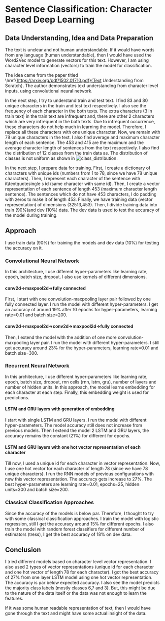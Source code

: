 # Sentence Classification: Character Based Deep Learning
## Data Understanding, Idea and Data Preparation
The text is unclear and not human understandable. If it would have words from any language (human understandable), then I would have used the Word2Vec model to generate vectors for this text. However, I am  using character level information (vectors) to train the model for classification.

The idea came from the paper titled \href{https://arxiv.org/pdf/1502.01710.pdf}{Text Understanding from Scratch}. The author demonstrates text understanding from character level inputs, using convolutional neural network.

In the next step, I try to understand train and test text. I find 83 and 80 unique characters in the train and test text respectively. I also see the frequency of each character in the both texts. The extra characters (3 in train text) in the train text are infrequent and, there are other 2 characters which are very infrequent in the both texts. Due to infrequent occurrence, these characters do not help much in learning the model. Therefore, I replace all these characters with one unique character. Now, we remain with 78 unique characters in the text. I also find average and maximum character length of each sentence. The 453 and 415 are the maximum and the average character length of sentences from the text respectively. I also find the distribution of 12 classes from the train data as. The distribution of classes is not uniform as shown in ![class_distribution](https://user-images.githubusercontent.com/17526799/28752285-cea09dc4-751b-11e7-830f-ccd633f490c2.png).

In the next step, I prepare data for training. First, I create a dictionary of characters with unique ids (numbers from 1 to 78, since we have 78 unique characters). Then, I represent each character of the sentence with it\textquotesingle s id (same character with same id). Then, I create a vector representation of each sentence of length 453 (maximum character length sentence). The sentences which do not have 453 characters, I do padding with zeros to make it of length 453. Finally, we have training data (vector representation) of dimensions (32513,453). Then, I divide training data into train (90%)and dev (10%) data. The dev data is used to test the accuracy of the model during training.

## Approach
I use train data (90%) for training the models and dev data (10\%) for testing the accuracy on it.
### Convolutional Neural Network
In this architecture, I use different hyper-parameters like learning rate, epoch, batch size, dropout. I also use kernels of different dimensions.  
#### conv2d-$>$maxpool2d-$>$fully connected
First, I start with one convolution-maxpooling layer pair followed by one fully connected layer. I run the model with different hyper-parameters. I get an accuracy of around 19% after 10 epochs for hyper-parameters, learning rate=0.01 and batch size=200.
#### conv2d-$>$maxpool2d-$>$conv2d-$>$maxpool2d-$>$fully connected
Then, I extend the model with the addition of one more convolution-maxpooling layer pair. I run the model with different hyper-parameters. I still get accuracy around 23% for the hyper-parameters, learning rate=0.01 and batch size=300.
### Recurrent Neural Network
In this architecture, I use different hyper-parameters like learning rate, epoch, batch size, dropout, rnn cells (rnn, lstm, gru), number of layers and number of hidden units. In this approach, the model learns embedding for each character at each step. Finally, this embedding weight is used for predictions.
#### LSTM and GRU layers with generation of embedding
I start with single LSTM and GRU layers. I run the model with different hyper-parameters. The model accuracy still does not increase from previous models. Then I extend the model 2 LSTM and GRU layers, the accuracy remains the constant (21\%) for different for epochs.
#### LSTM and GRU layers with one hot vector representation of each character
Till now, I used a unique id for each character in vector representation. Now, I use one hot vector for each character of length 78 (since we have 78 unique characters). I run the RNN models of previous configurations with new this vector representation. The accuracy gets increase to 27%. The best hyper-parameters are learning rate=0.01, epochs=25, hidden units=300 and batch size=200.
### Classical Classification Approaches
Since the accuracy of the models is below par. Therefore, I thought to try with some classical classification approaches. I train the model with logistic regression, still I get the accuracy around 15% for different epochs. I also train the model with random forest classifiers for different number of estimators (tress), I get the best accuracy of 18% on dev data.
## Conclusion
I tried different models based on character level vector representation. I also used 2 types of vector representations (unique id for each character and one hot vector of length 78 for each character). I got the best accuracy of 27% from one layer LSTM model using one hot vector representation. The accuracy is par below expected accuracy. I also see the model predicts the majority class labels (mostly classes 6,7 and 3). But, this might be due to the nature of the data itself or the data was not enough to learn the features.

If it was some human readable representation of text, then I would have gone through the text and might have some actual insight of the data. 
